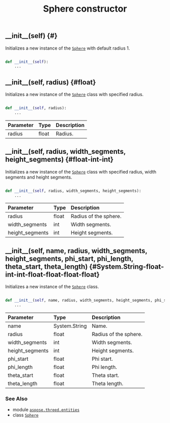 ﻿---
title: Sphere constructor
second_title: Aspose.3D for Python via .NET API References
description: 
type: docs
weight: 10
url: /python-net/aspose.threed.entities/sphere/__init__/
is_root: false
---

## \_\_init\_\_(self) {#}

Initializes a new instance of the [`Sphere`](/3d/python-net/aspose.threed.entities/sphere) with default radius 1.



```python

def __init__(self):
    ...
```




## \_\_init\_\_(self, radius) {#float}

Initializes a new instance of the [`Sphere`](/3d/python-net/aspose.threed.entities/sphere) class with specified radius.



```python

def __init__(self, radius):
    ...
```


| Parameter | Type | Description |
| :- | :- | :- |
| radius | float | Radius. |


## \_\_init\_\_(self, radius, width_segments, height_segments) {#float-int-int}

Initializes a new instance of the [`Sphere`](/3d/python-net/aspose.threed.entities/sphere) class with specified radius, width segments and height segments.



```python

def __init__(self, radius, width_segments, height_segments):
    ...
```


| Parameter | Type | Description |
| :- | :- | :- |
| radius | float | Radius of the sphere. |
| width_segments | int | Width segments. |
| height_segments | int | Height segments. |


## \_\_init\_\_(self, name, radius, width_segments, height_segments, phi_start, phi_length, theta_start, theta_length) {#System.String-float-int-int-float-float-float-float}

Initializes a new instance of the [`Sphere`](/3d/python-net/aspose.threed.entities/sphere) class.



```python

def __init__(self, name, radius, width_segments, height_segments, phi_start, phi_length, theta_start, theta_length):
    ...
```


| Parameter | Type | Description |
| :- | :- | :- |
| name | System.String | Name. |
| radius | float | Radius of the sphere. |
| width_segments | int | Width segments. |
| height_segments | int | Height segments. |
| phi_start | float | Phi start. |
| phi_length | float | Phi length. |
| theta_start | float | Theta start. |
| theta_length | float | Theta length. |



### See Also
* module [`aspose.threed.entities`](../../)
* class [`Sphere`](/3d/python-net/aspose.threed.entities/sphere)
